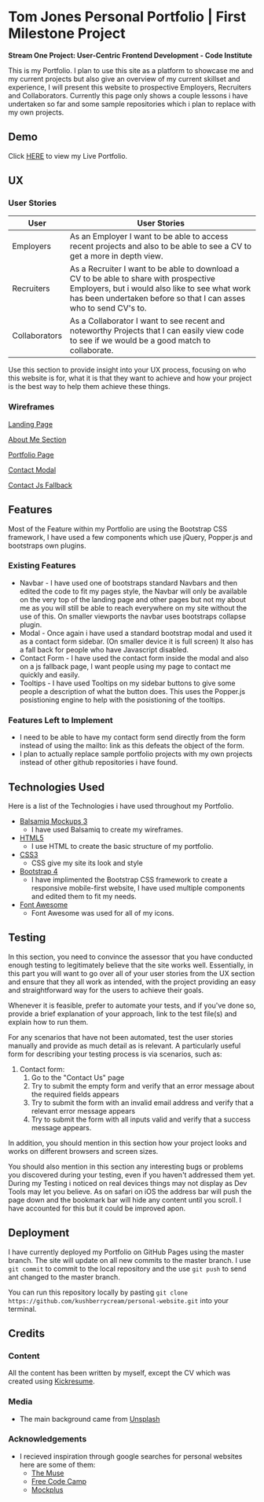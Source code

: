 # Tom Jones Personal Portfolio | First Milestone Project
**Stream One Project: User-Centric Frontend Development - Code Institute**

This is my Portfolio. I plan to use this site as a platform to showcase me and my current projects but also give an overview of my current skillset and experience, I will present this website to prospective Employers, Recruiters and Collaborators. 
Currently this page only shows a couple lessons i have undertaken so far and some sample repositories which i plan to replace with my own projects.

## Demo
Click [HERE](https://kushberrycream.github.io/personal-website/) to view my Live Portfolio.

## UX
### User Stories

| User | User Stories |
| ------ | ------ |
| Employers | As an Employer I want to be able to access recent projects and also to be able to see a CV to get a more in depth view. |
| Recruiters | As a Recruiter I want to be able to download a CV to be able to share with prospective Employers, but i would also like to see what work has been undertaken before so that I can asses who to send CV's to. |
| Collaborators | As a Collaborator I want to see recent and noteworthy Projects that I can easily view code to see if we would be a good match to collaborate. |

Use this section to provide insight into your UX process, focusing on who this website is for, what it is that they want to achieve and how your project is the best way to help them achieve these things.

### Wireframes
[Landing Page](https://github.com/kushberrycream/personal-website/blob/master/wireframes/Landing%20.png)

[About Me Section](https://github.com/kushberrycream/personal-website/blob/master/wireframes/About%20Me.png)

[Portfolio Page](https://github.com/kushberrycream/personal-website/blob/master/wireframes/Portfolio.png)

[Contact Modal](https://github.com/kushberrycream/personal-website/blob/master/wireframes/Contact%20Modal.png)

[Contact Js Fallback](https://github.com/kushberrycream/personal-website/blob/master/wireframes/Contact%20js%20Fallback.png)

## Features

Most of the Feature within my Portfolio are using the Bootstrap CSS framework, I have used a few components which use jQuery, Popper.js and bootstraps own plugins.
 
### Existing Features
- Navbar - I have used one of bootstraps standard Navbars and then edited the code to fit my pages style, the Navbar will only be available on the very top of the landing page and other pages but not my about me as you will still be able to reach everywhere on my site without the use of this. On smaller viewports the navbar uses bootstraps collapse plugin. 
- Modal - Once again i have used a standard bootstrap modal and used it as a contact form sidebar. (On smaller device it is full screen) It also has a fall back for people who have Javascript disabled.
- Contact Form - I have used the contact form inside the modal and also on a js fallback page, I want people using my page to contact me quickly and easily.
- Tooltips - I have used Tooltips on my sidebar buttons to give some people a description of what the button does. This uses the  Popper.js posistioning engine to help with the posistioning of the tooltips. 

### Features Left to Implement
- I need to be able to have my contact form send directly from the form instead of using the mailto: link as this defeats the object of the form.
- I plan to actually replace sample portfolio projects with my own projects instead of other github repositories i have found. 

## Technologies Used

Here is a list of the Technologies i have used throughout my Portfolio.

- [Balsamiq Mockups 3](https://balsamiq.com/)
    - I have used Balsamiq to create my wireframes.
- [HTML5](https://www.w3.org/html/)
    - I use HTML to create the basic structure of my portfolio.
- [CSS3](https://www.w3.org/Style/CSS/Overview.en.html)
    - CSS give my site its look and style 
- [Bootstrap 4](https://getbootstrap.com/)
    - I have implimented the Bootstrap CSS framework to create a responsive mobile-first website, I have used multiple components and
    edited them to fit my needs.
- [Font Awesome](https://fontawesome.com/)
    - Font Awesome was used for all of my icons.

## Testing

In this section, you need to convince the assessor that you have conducted enough testing to legitimately believe that the site works well. Essentially, in this part you will want to go over all of your user stories from the UX section and ensure that they all work as intended, with the project providing an easy and straightforward way for the users to achieve their goals.

Whenever it is feasible, prefer to automate your tests, and if you've done so, provide a brief explanation of your approach, link to the test file(s) and explain how to run them.

For any scenarios that have not been automated, test the user stories manually and provide as much detail as is relevant. A particularly useful form for describing your testing process is via scenarios, such as:

1. Contact form:
    1. Go to the "Contact Us" page
    2. Try to submit the empty form and verify that an error message about the required fields appears
    3. Try to submit the form with an invalid email address and verify that a relevant error message appears
    4. Try to submit the form with all inputs valid and verify that a success message appears.

In addition, you should mention in this section how your project looks and works on different browsers and screen sizes.

You should also mention in this section any interesting bugs or problems you discovered during your testing, even if you haven't addressed them yet.
During my Testing i noticed on real devices things may not display as Dev Tools may let you believe. As on safari on iOS the address bar will push the page down and the bookmark bar will hide any content until you scroll. I have accounted for this but it could be improved apon. 

## Deployment
I have currently deployed my Portfolio on GitHub Pages using the master branch. The site will update on all new commits to the master branch. I use `git commit` to commit to the local repository and the use `git push` to send ant changed to the master branch. 

You can run this repository locally by pasting `git clone https://github.com/kushberrycream/personal-website.git` into your terminal. 

## Credits

### Content
All the content has been written by myself, except the CV which was created using [Kickresume](https://www.kickresume.com/en/). 

### Media
- The main background came from [Unsplash](https://unsplash.com/photos/b18TRXc8UPQ)

### Acknowledgements

- I recieved inspiration through google searches for personal websites here are some of them:
    - [The Muse](https://www.themuse.com/advice/the-35-best-personal-websites-weve-ever-seen)
    - [Free Code Camp](https://www.freecodecamp.org/news/15-web-developer-portfolios-to-inspire-you-137fb1743cae/)
    - [Mockplus](https://www.mockplus.com/blog/post/web-developer-portfolio)

